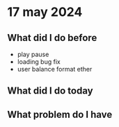 # 17 may 2024
## What did I do before
- play pause
- loading bug fix
- user balance format ether

## What did I do today


## What problem do I have


